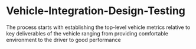 # Vehicle-Integration-Design-Testing
The process starts with establishing the top-level vehicle metrics relative to key deliverables of the vehicle ranging from providing comfortable environment to the driver to good performance
